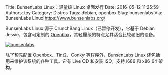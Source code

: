 Title: BunsenLabs Linux：轻量级 Linux 桌面发行
Date: 2016-05-12 11:25:59
Authors: toy
Category: Distros
Tags: debian, openbox
Slug: bunsenlabs
Via: BunsenLabs Linux|https://www.bunsenlabs.org/

BunsenLabs Linux 源于 CrunchBang Linux（已暂停开发），它基于 Debian Jessie，包含可定制的 [Openbox][o]，其轻量级的特点尤其适合比较老旧的设备。

<!-- PELICAN_END_SUMMARY -->

[![bunsenlabs]({filename}/images/bunsenlabs.thumb.jpg)]({filename}/images/bunsenlabs.jpg)

除了预先配置 Openbox、Tint2、Conky 等程序外，BunsenLabs Linux 还包括用来维护该系统的各种工具。它有 Live CD 和安装 ISO，支持 i686 和 x86\_64 架构。

[o]: https://linuxtoy.org/tag/openbox.html

